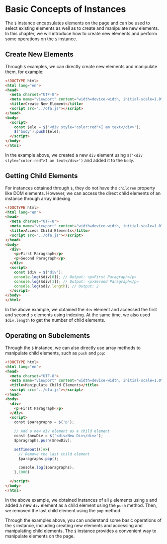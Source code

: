 # Basic Concepts of Instances

The `$` instance encapsulates elements on the page and can be used to select existing elements as well as to create and manipulate new elements. In this chapter, we will introduce how to create new elements and perform some operations on the `$` instance.

## Create New Elements

Through `$` examples, we can directly create new elements and manipulate them, for example: 

```html
<!DOCTYPE html>
<html lang="en">
<head>
  <meta charset="UTF-8">
  <meta name="viewport" content="width=device-width, initial-scale=1.0">
  <title>Create New Element</title>
  <script src="../ofa.js"></script>
</head>
<body>
  <script>
    const $ele = $('<div style="color:red">I am text</div>');
    $('body').push($ele);
  </script>
</body>
</html>
```

In the example above, we created a new `div` element using `$('<div style="color:red">I am text</div>')` and added it to the `body`.

## Getting Child Elements

For instances obtained through `$`, they do not have the `children` property like DOM elements. However, we can access the direct child elements of an instance through array indexing.

```html
<!DOCTYPE html>
<html lang="en">
<head>
  <meta charset="UTF-8">
  <meta name="viewport" content="width=device-width, initial-scale=1.0">
  <title>Access Child Elements</title>
  <script src="../ofa.js"></script>
</head>
<body>
  <div>
    <p>First Paragraph</p>
    <p>Second Paragraph</p>
  </div>
  <script>
    const $div = $('div');
    console.log($div[0]); // Output: <p>First Paragraph</p>
    console.log($div[1]); // Output: <p>Second Paragraph</p>
    console.log($div.length); // Output: 2
  </script>
</body>
</html>
```

In the above example, we obtained the `div` element and accessed the first and second `p` elements using indexing. At the same time, we also used `$div.length` to get the number of child elements.

## Operating on Subelements

Through the `$` instance, we can also directly use array methods to manipulate child elements, such as `push` and `pop`:

```html
<!DOCTYPE html>
<html lang="en">
<head>
  <meta charset="UTF-8">
  <meta name="viewport" content="width=device-width, initial-scale=1.0">
  <title>Manipulate Child Elements</title>
  <script src="../ofa.js"></script>
</head>
<body>
  <div>
    <p>First Paragraph</p>
  </div>
  <script>
    const $paragraphs = $('p');

    // Add a new div element as a child element
    const $newDiv = $('<div>New Div</div>');
    $paragraphs.push($newDiv);

    setTimeout(()=>{
      // Remove the last child element
      $paragraphs.pop();

      console.log($paragraphs);
    },1000)

  </script>
</body>
</html>
```

In the above example, we obtained instances of all `p` elements using `$` and added a new `div` element as a child element using the `push` method. Then, we removed the last child element using the `pop` method.

Through the examples above, you can understand some basic operations of the `$` instance, including creating new elements and accessing and manipulating child elements. The `$` instance provides a convenient way to manipulate elements on the page.


